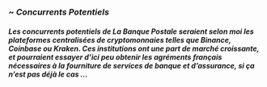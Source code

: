 ### ~ *Concurrents Potentiels*

##### Les concurrents potentiels de La Banque Postale seraient selon moi les plateformes centralisées de cryptomonnaies telles que Binance, Coinbase ou Kraken. Ces institutions ont une part de marché croissante, et pourraient essayer d’ici peu obtenir les agréments français nécessaires à la fourniture de services de banque et d’assurance, si ça n’est pas déjà le cas ...